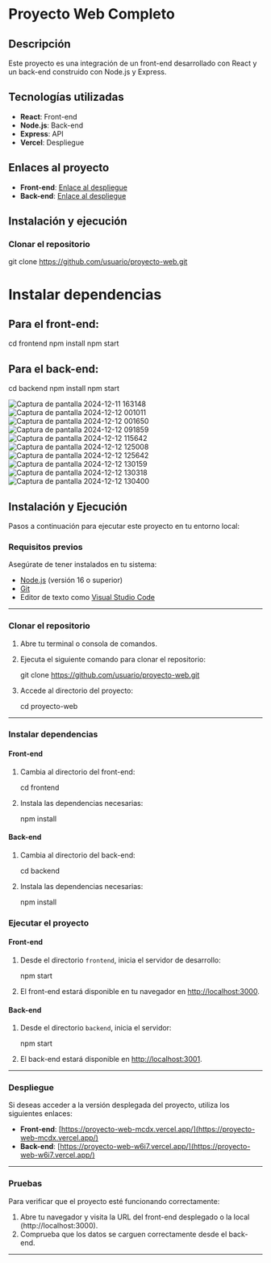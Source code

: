 # Proyecto Web Completo

## Descripción
Este proyecto es una integración de un front-end desarrollado con React y un back-end construido con Node.js y Express.

## Tecnologías utilizadas
- **React**: Front-end
- **Node.js**: Back-end
- **Express**: API
- **Vercel**: Despliegue

## Enlaces al proyecto
- **Front-end**: [Enlace al despliegue](https://proyecto-web-mcdx.vercel.app/)
- **Back-end**: [Enlace al despliegue](https://proyecto-web-w6i7.vercel.app/)

## Instalación y ejecución
### Clonar el repositorio

git clone https://github.com/usuario/proyecto-web.git

# Instalar dependencias
## Para el front-end:

cd frontend
npm install
npm start

## Para el back-end:

cd backend
npm install
npm start

![Captura de pantalla 2024-12-11 163148](https://github.com/user-attachments/assets/5564c563-781a-4b7e-ac78-b6050dd370a4)
![Captura de pantalla 2024-12-12 001011](https://github.com/user-attachments/assets/b732995b-aee4-4b4d-8230-5cf27cc581b9)
![Captura de pantalla 2024-12-12 001650](https://github.com/user-attachments/assets/eea65560-e353-4806-af20-66f017d415be)
![Captura de pantalla 2024-12-12 091859](https://github.com/user-attachments/assets/280df815-a393-4756-9ff7-4e4d035ff850)
![Captura de pantalla 2024-12-12 115642](https://github.com/user-attachments/assets/09c3ddcd-6a70-4316-b769-4404570b5cea)
![Captura de pantalla 2024-12-12 125008](https://github.com/user-attachments/assets/57931e26-ea01-4529-8056-2f78058fb9d2)
![Captura de pantalla 2024-12-12 125642](https://github.com/user-attachments/assets/668c6412-6f15-41d9-b80a-f140c03f9004)
![Captura de pantalla 2024-12-12 130159](https://github.com/user-attachments/assets/af7822fb-5f15-4c5c-b481-ee751d7e3566)
![Captura de pantalla 2024-12-12 130318](https://github.com/user-attachments/assets/b5c04d23-a6f3-4f70-8a4d-7d1ec8199d54)
![Captura de pantalla 2024-12-12 130400](https://github.com/user-attachments/assets/70aac870-77d9-4f29-aa6d-4d629f5b79ce)



## **Instalación y Ejecución**

Pasos a continuación para ejecutar este proyecto en tu entorno local:

### **Requisitos previos**
Asegúrate de tener instalados en tu sistema:
- [Node.js](https://nodejs.org) (versión 16 o superior)
- [Git](https://git-scm.com/)
- Editor de texto como [Visual Studio Code](https://code.visualstudio.com/)

---

### **Clonar el repositorio**
1. Abre tu terminal o consola de comandos.
2. Ejecuta el siguiente comando para clonar el repositorio:
   
   git clone https://github.com/usuario/proyecto-web.git
   
3. Accede al directorio del proyecto:
   
   cd proyecto-web
   

---

### **Instalar dependencias**

#### **Front-end**
1. Cambia al directorio del front-end:
   
   cd frontend
   
2. Instala las dependencias necesarias:
   
   npm install


#### **Back-end**
1. Cambia al directorio del back-end:
   
   cd backend
   
2. Instala las dependencias necesarias:
   
   npm install




### **Ejecutar el proyecto**

#### **Front-end**
1. Desde el directorio `frontend`, inicia el servidor de desarrollo:
   
   npm start
  
2. El front-end estará disponible en tu navegador en [http://localhost:3000](http://localhost:3000).

#### **Back-end**
1. Desde el directorio `backend`, inicia el servidor:
   
   npm start
   
2. El back-end estará disponible en [http://localhost:3001](http://localhost:3001).

---

### **Despliegue**
Si deseas acceder a la versión desplegada del proyecto, utiliza los siguientes enlaces:
- **Front-end**: [https://proyecto-web-mcdx.vercel.app/](https://proyecto-web-mcdx.vercel.app/)
- **Back-end**: [https://proyecto-web-w6i7.vercel.app/](https://proyecto-web-w6i7.vercel.app/)

---

### **Pruebas**
Para verificar que el proyecto esté funcionando correctamente:
1. Abre tu navegador y visita la URL del front-end desplegado o la local (http://localhost:3000).
2. Comprueba que los datos se carguen correctamente desde el back-end.

---





